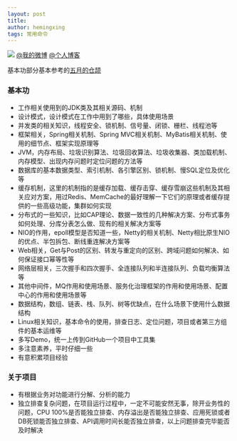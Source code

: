 ```yaml
---
layout: post
title: 
author: hemingxing
tags: 常用命令
---
```

![](http://ww1.sinaimg.cn/large/ee21033aly1fwj4i49ny3j21hc0xc78j.jpg)
[@我的微博](https://weibo.com/yeasonhe)
[@个人博客](https://staroflion.github.io/)

基本功部分基本参考的[五月的仓颉](https://www.cnblogs.com/xrq730/p/9159586.html)

### 基本功

* 工作相关使用到的JDK类及其相关源码、机制
* 设计模式，设计模式在工作中用到了哪些，具体使用场景
* 并发类的相关知识，线程安全、锁机制、信号量、闭锁、栅栏、线程池等
* 框架相关，Spring相关机制、Spring MVC相关机制、MyBatis相关机制、使用的细节点、框架实现原理等
* JVM，内存布局、垃圾识别算法、垃圾回收算法、垃圾收集器、类加载机制、内存模型、出现内存问题时定位问题的方法等
* 数据库的基本数据类型、索引机制、各引擎区别、锁机制、慢SQL定位及优化等
* 缓存机制，这里的机制指的是缓存加载、缓存击穿、缓存雪崩这些机制及其相关应对方案，用过Redis、MemCache的最好理解一下它们的原理或者缓存提供的一些高级功能，集群如何实现
* 分布式的一些知识，比如CAP理论、数据一致性的几种解决方案、分布式事务如何处理、分库分表怎么做、现有的相关解决方案等
* NIO的作用，epoll模型是否知道一些，Netty的相关机制、Netty相比原生NIO的优点、半包拆包、断线重连解决方案等
* Web相关，Get与Post的区别、转发与重定向的区别、跨域问题如何解决、如何保证接口幂等性等
* 网络层相关，三次握手和四次握手、全连接队列和半连接队列、负载均衡算法等
* 其他中间件，MQ作用和使用场景、服务化治理框架的作用和使用场景、配置中心的作用和使用场景等
* 数据结构，数组、链表、栈、队列、树等优缺点，在什么场景下使用什么数据结构
* Linux相关知识，基本命令的使用，排查日志、定位问题，项目或者第三方组件的基本运维等
* 多写Demo，统一上传到GitHub一个项目中工具集
* 多注意素养，平时仔细一些
* 有意积累项目经验

### 关于项目

* 有根据业务对功能进行分解、分析的能力
* 独立排查复杂问题，在项目运行过程中，一定不可能安然无事，除开业务性的问题，CPU 100%是否能独立排查、内存溢出是否能独立排查、应用死锁或者DB死锁能否独立排查、API调用时间长能否独立排查，以上问题排查完毕能否及时解决

[//]: # (These are reference links used in the body of this note and get stripped out when the markdown processor does its job. There is no need to format nicely because it shouldn't be seen. Thanks SO - http://stackoverflow.com/questions/4823468/store-comments-in-markdown-syntax)


   [@我的微博]: <https://weibo.com/yeasonhe>
